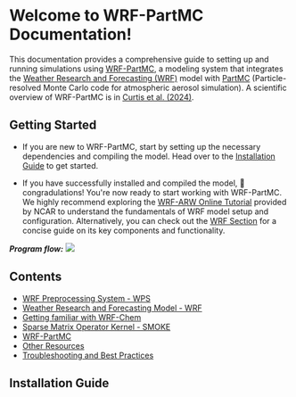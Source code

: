 # Welcome to WRF-PartMC Documentation!

This documentation provides a comprehensive guide to setting up and running simulations using 
[WRF-PartMC](https://github.com/open-atmos/wrf-partmc), a modeling system that integrates the 
[Weather Research and Forecasting (WRF)](https://www.mmm.ucar.edu/models/wrf) model with 
[PartMC](https://github.com/compdyn/partmc) (Particle-resolved Monte Carlo code for 
atmospheric aerosol simulation). A scientific overview of WRF-PartMC is in 
[Curtis et al. (2024)](https://egusphere.copernicus.org/preprints/2024/egusphere-2024-825/).

## Getting Started
* If you are new to WRF-PartMC, start by setting up the necessary dependencies and compiling the model. 
Head over to the [Installation Guide](#installation-guide) to get started.

* If you have successfully installed and compiled the model, 🎉 congradulations! You're now 
ready to start working with WRF-PartMC. We highly recommend 
exploring the [WRF-ARW Online Tutorial](https://www2.mmm.ucar.edu/wrf/OnLineTutorial/Introduction/index.php) 
provided by NCAR to understand the fundamentals of WRF model setup and configuration. Alternatively, you can 
check out the [WRF Section](wrf.md) for a concise guide on its 
key components and functionality. 

_**Program flow:**_
![](assets/img/anthro_emis.png)

## Contents
* [WRF Preprocessing System - WPS](wps.md)
* [Weather Research and Forecasting Model - WRF](wrf.md)
* [Getting familiar with WRF-Chem](wrf-chem.md)
* [Sparse Matrix Operator Kernel - SMOKE](smoke.md)
* [WRF-PartMC](wrf-partmc.md)
* [Other Resources](resources.md)
* [Troubleshooting and Best Practices](troubleshooting.md)

## Installation Guide
